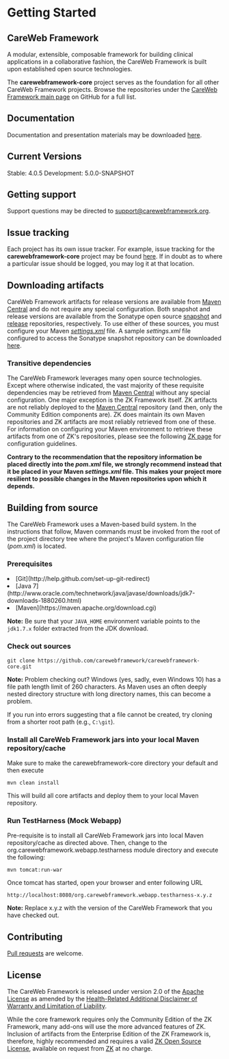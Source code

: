 # Getting Started

## CareWeb Framework
A modular, extensible, composable framework for building clinical applications in a collaborative fashion, the CareWeb Framework is
built upon established open source technologies.

The <b>carewebframework-core</b> project serves as the foundation for all other CareWeb Framework projects. Browse the
repositories under the [CareWeb Framework main page](https://github.com/carewebframework) on GitHub for a full list.

## Documentation
Documentation and presentation materials may be downloaded 
[here](https://github.com/carewebframework/carewebframework.github.io/tree/master/documentation).

## Current Versions
Stable: 4.0.5
Development: 5.0.0-SNAPSHOT

## Getting support
Support questions may be directed to [support@carewebframework.org](mailto:support@carewebframework.org).

## Issue tracking
Each project has its own issue tracker.  For example, issue tracking for the <b>carewebframework-core</b> project may be found
[here](https://github.com/carewebframework/carewebframework-core/issues).  If in doubt as to where a particular issue should
be logged, you may log it at that location.

## Downloading artifacts
CareWeb Framework artifacts for release versions are available from [Maven Central][] and do not require any special configuration.  Both snapshot and release versions are available from the Sonatype open source [snapshot](https://oss.sonatype.org/content/repositories/snapshots) and [release](https://oss.sonatype.org/content/repositories/releases) repositories, respectively.  To use either of these sources, you must configure your Maven [<i>settings.xml</i>](https://maven.apache.org/ref/3.3.3/maven-settings/settings.html) file.  A sample <i>settings.xml</i> file configured to access the Sonatype snapshot repository can be downloaded [here](http://www.carewebframework.org/downloads/sample-settings.xml).

### Transitive dependencies
The CareWeb Framework leverages many open source technologies.  Except where otherwise indicated, the vast majority of these requisite
dependencies may be retrieved from [Maven Central][] without any special configuration.  One major exception is the ZK Framework itself.
ZK artifacts are not reliably deployed to the [Maven Central][] repository (and then, only the Community Edition components are).  ZK
does maintain its own Maven repositories and ZK artifacts are most reliably retrieved from one of these. 
For information on configuring your Maven environment to retrieve these artifacts from one of ZK's repositories, please see the following 
[ZK page](http://books.zkoss.org/wiki/ZK_Installation_Guide/Setting_up_IDE/Maven/Resolving_ZK_Framework_Artifacts_via_Maven) 
for configuration guidelines. 

**Contrary to the recommendation that the repository information be placed directly into the <i>pom.xml</i> file, we strongly recommend instead that it be placed in your Maven <i>settings.xml</i> file.  This makes your project more resilient to possible changes in the Maven repositories upon which it depends.**

## Building from source
The CareWeb Framework uses a Maven-based build system. In the instructions that follow, Maven commands must be invoked from the root of the project directory tree where the project's Maven configuration file (<i>pom.xml</i>) is located.

### Prerequisites

<li>[Git](http://help.github.com/set-up-git-redirect)</li>
<li>[Java 7](http://www.oracle.com/technetwork/java/javase/downloads/jdk7-downloads-1880260.html)</li>
<li>[Maven](https://maven.apache.org/download.cgi)</li>

**Note:** Be sure that your `JAVA_HOME` environment variable points to the `jdk1.7.x` folder extracted from the JDK download.

### Check out sources

`git clone https://github.com/carewebframework/carewebframework-core.git`

**Note:** Problem checking out?  Windows (yes, sadly, even Windows 10) has a file path length limit of 260 characters.  As Maven uses an often deeply nested directory structure with long directory names, this can become a problem.  

If you run into errors suggesting that a file cannot be created, try cloning from a shorter root path (e.g., `C:\git`).

### Install all CareWeb Framework jars into your local Maven repository/cache
Make sure to make the carewebframework-core directory your default and then execute

`mvn clean install`

This will build all core artifacts and deploy them to your local Maven repository.

### Run TestHarness (Mock Webapp)
Pre-requisite is to install all CareWeb Framework jars into local Maven repository/cache as directed above.
Then, change to the org.carewebframework.webapp.testharness module directory and execute the following:

`mvn tomcat:run-war`

Once tomcat has started, open your browser and enter following URL

`http://localhost:8080/org.carewebframework.webapp.testharness-x.y.z`

**Note:**  Replace x.y.z with the version of the CareWeb Framework that you have checked out.

## Contributing
[Pull requests](http://help.github.com/send-pull-requests) are welcome.

## License
The CareWeb Framework is released under version 2.0 of the 
[Apache License](https://github.com/carewebframework/carewebframework-core/blob/master/LICENSE.txt) 
as amended by the
[Health-Related Additional Disclaimer of Warranty and Limitation of Liability](https://github.com/carewebframework/carewebframework-core/blob/master/DISCLAIMER.txt).

While the core framework requires only the Community Edition of the ZK Framework, many add-ons will use the
more advanced features of ZK.  Inclusion of artifacts from the Enterprise Edition of the ZK Framework is, 
therefore, highly recommended and requires a valid 
[ZK Open Source License](http:/www.carewebframework.com/licensing/zk/zol.pdf), 
available on request from [ZK](http://www.zkoss.org/license/#zol) at no charge.

[Maven Central]: http://search.maven.org/#search%7Cga%7C1%7Ccarewebframework

